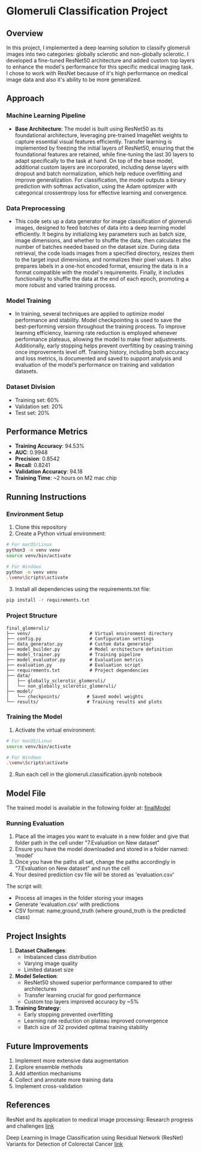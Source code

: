 # Glomeruli Classification Project

## Overview
In this project, I implemented a deep learning solution to classify glomeruli images into two categories: globally sclerotic and non-globally sclerotic. I developed a fine-tuned ResNet50 architecture and added custom top layers to enhance the model's performance for this specific medical imaging task. I chose to work with ResNet because of it's high performance on medical image data and also it's ability to be more generalized.

## Approach

### Machine Learning Pipeline
- **Base Architecture**:
The model is built using ResNet50 as its foundational architecture, leveraging pre-trained ImageNet weights to capture essential visual features efficiently. Transfer learning is implemented by freezing the initial layers of ResNet50, ensuring that the foundational features are retained, while fine-tuning the last 30 layers to adapt specifically to the task at hand. On top of the base model, additional custom layers are incorporated, including dense layers with dropout and batch normalization, which help reduce overfitting and improve generalization. For classification, the model outputs a binary prediction with softmax activation, using the Adam optimizer with categorical crossentropy loss for effective learning and convergence.

### Data Preprocessing
- This code sets up a data generator for image classification of glomeruli images, designed to feed batches of data into a deep learning model efficiently. It begins by initializing key parameters such as batch size, image dimensions, and whether to shuffle the data, then calculates the number of batches needed based on the dataset size. During data retrieval, the code loads images from a specified directory, resizes them to the target input dimensions, and normalizes their pixel values. It also prepares labels in a one-hot encoded format, ensuring the data is in a format compatible with the model's requirements. Finally, it includes functionality to shuffle the data at the end of each epoch, promoting a more robust and varied training process.

### Model Training
- In training, several techniques are applied to optimize model performance and stability. Model checkpointing is used to save the best-performing version throughout the training process. To improve learning efficiency, learning rate reduction is employed whenever performance plateaus, allowing the model to make finer adjustments. Additionally, early stopping helps prevent overfitting by ceasing training once improvements level off. Training history, including both accuracy and loss metrics, is documented and saved to support analysis and evaluation of the model’s performance on training and validation datasets.

### Dataset Division
- Training set: 60%
- Validation set: 20%
- Test set: 20%

## Performance Metrics
- **Training Accuracy**: 94.53%
- **AUC**: 0.9948
- **Precision**: 0.8542
- **Recall**: 0.8241
- **Validation Accuracy**: 94.18
- **Training Time**: ~2 hours on M2 mac chip


## Running Instructions

### Environment Setup

1. Clone this repository
2. Create a Python virtual environment:
```bash
# For macOS/Linux
python3 -m venv venv
source venv/bin/activate

# For Windows
python -m venv venv
.\venv\Scripts\activate
```
3. Install all dependencies using the requirements.txt file:
```bash
pip install -r requirements.txt
```

### Project Structure
```
final_glomeruli/
├── venv/                      # Virtual environment directory
├── config.py                  # Configuration settings
├── data_generator.py          # Custom data generator
├── model_builder.py           # Model architecture definition
├── model_trainer.py           # Training pipeline
├── model_evaluator.py         # Evaluation metrics
├── evaluation.py              # Evaluation script
├── requirements.txt           # Project dependencies
├── data/
│   ├── globally_sclerotic_glomeruli/
│   └── non_globally_sclerotic_glomeruli/
├── model/
│   └── checkpoints/          # Saved model weights
└── results/                  # Training results and plots
```

### Training the Model
1. Activate the virtual environment:
```bash
# For macOS/Linux
source venv/bin/activate

# For Windows
.\venv\Scripts\activate
```
2. Run each cell in the glomeruli.classification.ipynb notebook

## Model File
The trained model is available in the following folder at: [finalModel](https://www.dropbox.com/home/Durga%20Sritha%20Dongla/Glomeruli_Classification_Model)

### Running Evaluation
1. Place all the images you want to evaluate in a new folder and give that folder path in the cell under "7.Evaluation on New dataset"
2. Ensure you have the model downloaded and stored in a folder named: 'model'
3. Once you have the paths all set, change the paths accordingly in "7.Evaluation on New dataset" and run the cell
4. Your desired prediction csv file will be stored as 'evaluation.csv'

The script will:
- Process all images in the folder storing your images
- Generate 'evaluation.csv' with predictions
- CSV format: name,ground_truth (where ground_truth is the predicted class)

## Project Insights
1. **Dataset Challenges**:
   - Imbalanced class distribution
   - Varying image quality
   - Limited dataset size
2. **Model Selection**:
   - ResNet50 showed superior performance compared to other architectures
   - Transfer learning crucial for good performance
   - Custom top layers improved accuracy by ~5%
3. **Training Strategy**:
   - Early stopping prevented overfitting
   - Learning rate reduction on plateau improved convergence
   - Batch size of 32 provided optimal training stability

## Future Improvements
1. Implement more extensive data augmentation
2. Explore ensemble methods
3. Add attention mechanisms
4. Collect and annotate more training data
5. Implement cross-validation

## References
ResNet and its application to medical image processing: Research progress and challenges [link](https://www.sciencedirect.com/science/article/pii/S0169260723003255)

Deep Learning in Image Classification using Residual Network (ResNet) Variants for Detection of Colorectal Cancer [link](https://www.sciencedirect.com/science/article/pii/S1877050921000284)
